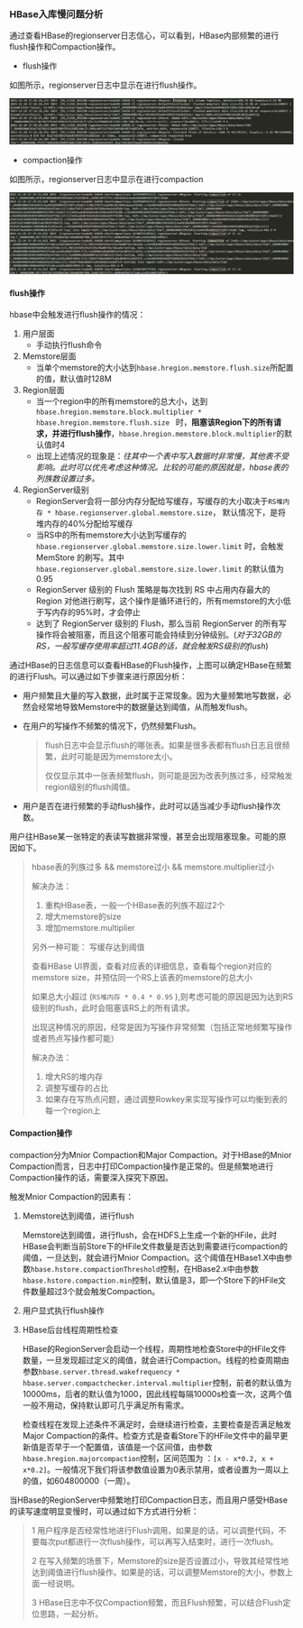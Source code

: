 ### HBase入库慢问题分析

通过查看HBase的regionserver日志信心，可以看到，HBase内部频繁的进行flush操作和Compaction操作。

- flush操作

如图所示，regionserver日志中显示在进行flush操作。

![image-20211229135507549](https://github.com/guluo2016/picture/raw/dev/img/image-20211229135507549.png)  

- compaction操作

如图所示，regionserver日志中显示在进行compaction

![image-20211229135339837](https://github.com/guluo2016/picture/raw/dev/img/image-20211229135339837.png)



#### flush操作

hbase中会触发进行flush操作的情况：

1. 用户层面
   - 手动执行flush命令
2. Memstore层面
   - 当单个memstore的大小达到`hbase.hregion.memstore.flush.size`所配置的值，默认值时128M
3. Region层面
   - 当一个region中的所有memstore的总大小，达到`hbase.hregion.memstore.block.multiplier * hbase.hregion.memstore.flush.size ` 时，**阻塞该Region下的所有请求，并进行flush操作**，`hbase.hregion.memstore.block.multiplier`的默认值时4
   - 出现上述情况的现象是：*往其中一个表中写入数据时非常慢，其他表不受影响。此时可以优先考虑这种情况。比较的可能的原因就是，hbase表的列族数设置过多。*
4. RegionServer级别
   - RegionServer会将一部分内存分配给写缓存，写缓存的大小取决于`RS堆内存 * hbase.regionserver.global.memstore.size`， 默认情况下，是将堆内存的40%分配给写缓存
   - 当RS中的所有memstore大小达到写缓存的`hbase.regionserver.global.memstore.size.lower.limit` 时，会触发 MemStore 的刷写。其中 `hbase.regionserver.global.memstore.size.lower.limit` 的默认值为 0.95
   - RegionServer 级别的 Flush 策略是每次找到 RS 中占用内存最大的 Region 对他进行刷写，这个操作是循环进行的，所有memstore的大小低于写内存的95%时，才会停止
   - 达到了 RegionServer 级别的 Flush，那么当前 RegionServer 的所有写操作将会被阻塞，而且这个阻塞可能会持续到分钟级别。(*对于32GB的RS，一般写缓存使用率超过11.4GB的话，就会触发RS级别的flush*)

通过HBase的日志信息可以查看HBase的Flush操作，上图可以确定HBase在频繁的进行Flush。可以通过如下步骤来进行原因分析：

- 用户频繁且大量的写入数据，此时属于正常现象。因为大量频繁地写数据，必然会经常地导致Memstore中的数据量达到阈值，从而触发flush。

- 在用户的写操作不频繁的情况下，仍然频繁Flush。

  > flush日志中会显示flush的哪张表。如果是很多表都有flush日志且很频繁，此时可能是因为memstore太小。
  >
  > 仅仅显示其中一张表频繁flush，则可能是因为改表列族过多，经常触发region级别的flush阈值。

- 用户是否在进行频繁的手动flush操作，此时可以适当减少手动flush操作次数。



用户往HBase某一张特定的表读写数据非常慢，甚至会出现阻塞现象。可能的原因如下。

> hbase表的列族过多 && memstore过小 && memstore.multiplier过小
>
> 解决办法：
>
> 1. 重构HBase表，一般一个HBase表的列族不超过2个
> 2. 增大memstore的size
> 3. 增加memstore.multiplier
>
> 
>
> 另外一种可能： 写缓存达到阈值
>
> 查看HBase UI界面，查看对应表的详细信息，查看每个region对应的memstore size，并预估同一个RS上该表的memstore的总大小
>
> 如果总大小超过 (`RS堆内存 * 0.4 * 0.95` ),则考虑可能的原因是因为达到RS级别的flush，此时会阻塞该RS上的所有请求。
>
> 出现这种情况的原因，经常是因为写操作非常频繁（包括正常地频繁写操作或者热点写操作都可能）
>
> 解决办法：
>
> 1. 增大RS的堆内存
> 2. 调整写缓存的占比
> 3. 如果存在写热点问题，通过调整Rowkey来实现写操作可以均衡到表的每一个region上





#### Compaction操作

compaction分为Mnior Compaction和Major Compaction。对于HBase的Mnior Compaction而言，日志中打印Compaction操作是正常的。但是频繁地进行Compaction操作的话，需要深入探究下原因。

触发Mnior Compaction的因素有：

1. Memstore达到阈值，进行flush

   Memstore达到阈值，进行flush，会在HDFS上生成一个新的HFile，此时HBase会判断当前Store下的HFile文件数量是否达到需要进行compaction的阈值，一旦达到，就会进行Mnior Compaction。这个阈值在HBase1.X中由参数`hbase.hstore.compactionThreshold`控制，在HBase2.x中由参数`hbase.hstore.compaction.min`控制，默认值是3，即一个Store下的HFile文件数量超过3个就会触发Compaction。

2. 用户显式执行flush操作

3. HBase后台线程周期性检查

   HBase的RegionServer会启动一个线程，周期性地检查Store中的HFile文件数量，一旦发现超过定义的阈值，就会进行Compaction。线程的检查周期由参数`hbase.server.thread.wakefrequency * hbase.server.compactchecker.interval.multiplier`控制，前者的默认值为10000ms，后者的默认值为1000，因此线程每隔10000s检查一次，这两个值一般不用动，保持默认即可几乎满足所有需求。

   检查线程在发现上述条件不满足时，会继续进行检查，主要检查是否满足触发Major Compaction的条件。检查方式是查看Store下的HFile文件中的最早更新值是否早于一个配置值，该值是一个区间值，由参数`hbase.hregion.majorcompaction`控制，区间范围为 ：`[x - x*0.2, x + x*0.2]`。一般情况下我们将该参数值设置为0表示禁用，或者设置为一周以上的值，如604800000（一周）。

当HBase的RegionServer中频繁地打印Compaction日志，而且用户感受HBase的读写速度明显变慢时，可以通过如下方式进行分析：

> 1 用户程序是否经常性地进行Flush调用，如果是的话，可以调整代码，不要每次put都进行一次flush操作，可以再写入结束时，进行一次flush。
>
> 2 在写入频繁的场景下，Memstore的size是否设置过小，导致其经常性地达到阈值进行flush操作。如果是的话，可以调整Memstore的大小，参数上面一经说明。
>
> 3 HBase日志中不仅Compaction频繁，而且Flush频繁，可以结合Flush定位思路，一起分析。

